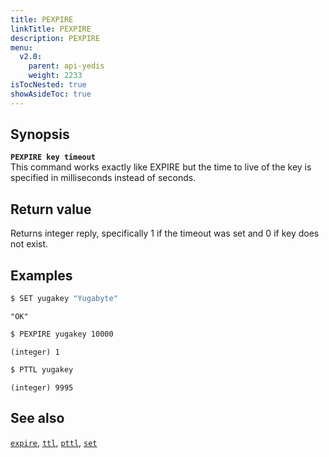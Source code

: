 ```yaml
---
title: PEXPIRE
linkTitle: PEXPIRE
description: PEXPIRE
menu:
  v2.0:
    parent: api-yedis
    weight: 2233
isTocNested: true
showAsideToc: true
---
```


## Synopsis

<b>`PEXPIRE key timeout`</b><br>
This command works exactly like EXPIRE but the time to live of the key is specified in milliseconds instead of seconds.

## Return value

Returns integer reply, specifically 1 if the timeout was set and 0 if key does not exist.

## Examples

```sh
$ SET yugakey "Yugabyte"
```

```
"OK"
```

```sh
$ PEXPIRE yugakey 10000
```

```
(integer) 1
```

```sh
$ PTTL yugakey
```

```
(integer) 9995
```

## See also

[`expire`](../expire/), [`ttl`](../ttl/), [`pttl`](../pttl/), [`set`](../set/)
